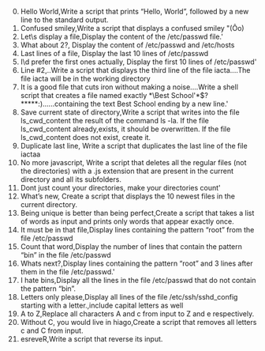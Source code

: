 0. Hello World,Write a script that prints “Hello, World”, followed by a new line to the standard output.
1. Confused smiley,Write a script that displays a confused smiley "(Ôo)
2. Let\s display a file,Display the content of the /etc/passwd file.'
3. What about 2?, Display the content of /etc/passwd and /etc/hosts
4. Last lines of a file, Display the last 10 lines of /etc/passwd
5. I\d prefer the first ones actually, Display the first 10 lines of /etc/passwd'
6. Line #2,..Write a script that displays the third line of the file iacta....The file iacta will be in the working directory
7. It is a good file that cuts iron without making a noise....Write a shell script that creates a file named exactly \*\\Best School'\*$?*****:)......containing the text Best School ending by a new line.'
8. Save current state of directory,Write a script that writes into the file ls_cwd_content the result of the command ls -la. If the file ls_cwd_content already,exists, it should be overwritten. If the file ls_cwd_content does not exist, create it.
9. Duplicate last line, Write a script that duplicates the last line of the file iactaa
10. No more javascript, Write a script that deletes all the regular files (not the directories) with a .js extension that are present in the current directory and all its subfolders.
11. Dont just count your directories, make your directories count'
12. What’s new, Create a script that displays the 10 newest files in the current directory.
13. Being unique is better than being perfect,Create a script that takes a list of words as input and prints only words that appear exactly once.
14. It must be in that file,Display lines containing the pattern “root” from the file /etc/passwd
15. Count that word,Display the number of lines that contain the pattern “bin” in the file /etc/passwd
16. Whats next?,Display lines containing the pattern “root” and 3 lines after them in the file /etc/passwd.'
17. I hate bins,Display all the lines in the file /etc/passwd that do not contain the pattern “bin”.
18. Letters only please,Display all lines of the file /etc/ssh/sshd_config starting with a letter.,include capital letters as well
19. A to Z,Replace all characters A and c from input to Z and e respectively.
20. Without C, you would live in hiago,Create a script that removes all letters c and C from input.
21. esreveR,Write a script that reverse its input.
